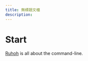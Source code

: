 ```yaml
---
title: 無標題文檔
description:
---
```


# Start

[Ruhoh]({{site.urls}}/about/index.html) is all about the command-line.

</p>
